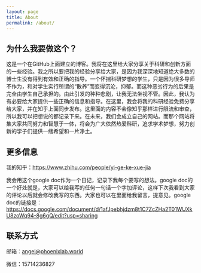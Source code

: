```yaml
---
layout: page
title: About
permalink: /about/
---
```

## 为什么我要做这个？

这是一个在GitHub上面建立的博客。我将在这里给大家分享关于科研和创新方面的一些经验。我之所以要把我的经验分享给大家，是因为我深深地知道绝大多数的博士生没有得到有效和正确的指导。一个怀揣科研梦想的学生，只是因为很多导师不作为，和对学生实行所谓的“散养”而变得沉沦，抑郁。而这种恶劣行为的后果是完全由学生自己承担的。由此引发的种种悲剧，让我无法坐视不管。因此，我认为有必要给大家提供一些正确的信息和指导。在这里，我会将我的科研经验免费分享给大家，并在知乎上面同步发布。这里面的内容不会像知乎那样进行限流和审查，所以我可以把想说的都记录下来。在未来，我们会成立自己的网站。而那个网站将集大家共同努力和智慧于一体，将会为广大依然热爱科研，追求学术梦想，努力创新的学子们提供一缕希望和一片净土。

## 更多信息

我的知乎：https://www.zhihu.com/people/yi-ge-ke-xue-jia

我会用这个google doc作为一个日记，记录下我每个要写的想法。google doc的一个好处就是，大家可以给我写的任何一句话一个字加评论，这样下次我看到大家的评论以后就会修改我写的东西。大家也可以在里面给我留言，提意见。google doc的链接是： https://docs.google.com/document/d/1afJpebhjdzm8t1C7ZcZHa2T01WUXkU8zoWq94-8g6gQ/edit?usp=sharing

## 联系方式

邮箱：[angel@phoenixlab.world](mailto:angel@phoenixlab.world)

微信：15714236827
